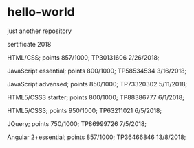 # hello-world
just another repository

sertificate 2018

HTML/CSS;             points 857/1000;     TP30131606   2/26/2018;

JavaScript essential; points 800/1000;     TP58534534   3/16/2018;

JavaScript  advansed; points 850/1000;     TP73320302   5/11/2018;

HTML5/CSS3 starter;   points 800/1000;     TP88386777    6/1/2018;

HTML5/CSS3;           points 950/1000;     TP63211021    6/5/2018;

JQuery;               points 750/1000;     TP86999726    7/5/2018;

Angular 2+essential;  points 857/1000;     TP36466846   13/8/2018;

